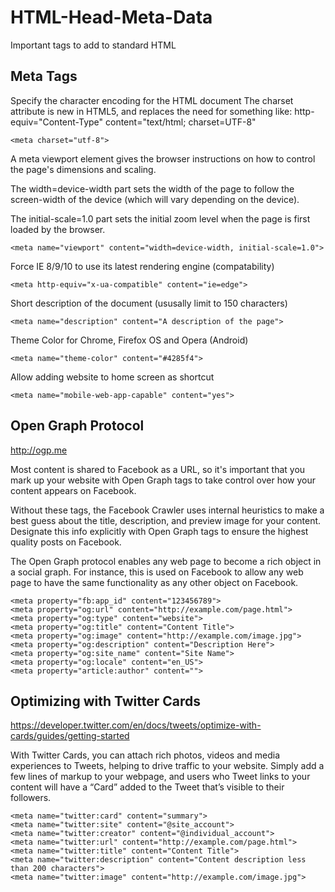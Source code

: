 # HTML-Head-Meta-Data
Important tags to add to standard HTML

## Meta Tags

Specify the character encoding for the HTML document
The charset attribute is new in HTML5, and replaces the need for something like: http-equiv="Content-Type" content="text/html; charset=UTF-8"
```
<meta charset="utf-8">
```


A meta viewport element gives the browser instructions on how to control the page's dimensions and scaling.

The width=device-width part sets the width of the page to follow the screen-width of the device (which will vary depending on the device).

The initial-scale=1.0 part sets the initial zoom level when the page is first loaded by the browser.
```
<meta name="viewport" content="width=device-width, initial-scale=1.0">
```


Force IE 8/9/10 to use its latest rendering engine (compatability)
```
<meta http-equiv="x-ua-compatible" content="ie=edge">
```


Short description of the document (ususally limit to 150 characters)
```
<meta name="description" content="A description of the page">
```


Theme Color for Chrome, Firefox OS and Opera (Android)
```
<meta name="theme-color" content="#4285f4">
```


Allow adding website to home screen as shortcut
```
<meta name="mobile-web-app-capable" content="yes">
```


## Open Graph Protocol 
http://ogp.me

Most content is shared to Facebook as a URL, so it's important that you mark up your website with Open Graph tags to take control over how your content appears on Facebook.

Without these tags, the Facebook Crawler uses internal heuristics to make a best guess about the title, description, and preview image for your content. Designate this info explicitly with Open Graph tags to ensure the highest quality posts on Facebook.

The Open Graph protocol enables any web page to become a rich object in a social graph. For instance, this is used on Facebook to allow any web page to have the same functionality as any other object on Facebook.
```
<meta property="fb:app_id" content="123456789">
<meta property="og:url" content="http://example.com/page.html">
<meta property="og:type" content="website">
<meta property="og:title" content="Content Title">
<meta property="og:image" content="http://example.com/image.jpg">
<meta property="og:description" content="Description Here">
<meta property="og:site_name" content="Site Name">
<meta property="og:locale" content="en_US">
<meta property="article:author" content="">
```

## Optimizing with Twitter Cards 

https://developer.twitter.com/en/docs/tweets/optimize-with-cards/guides/getting-started

With Twitter Cards, you can attach rich photos, videos and media experiences to Tweets, helping to drive traffic to your website. Simply add a few lines of markup to your webpage, and users who Tweet links to your content will have a “Card” added to the Tweet that’s visible to their followers.

```
<meta name="twitter:card" content="summary">
<meta name="twitter:site" content="@site_account">
<meta name="twitter:creator" content="@individual_account">
<meta name="twitter:url" content="http://example.com/page.html">
<meta name="twitter:title" content="Content Title">
<meta name="twitter:description" content="Content description less than 200 characters">
<meta name="twitter:image" content="http://example.com/image.jpg">
```
